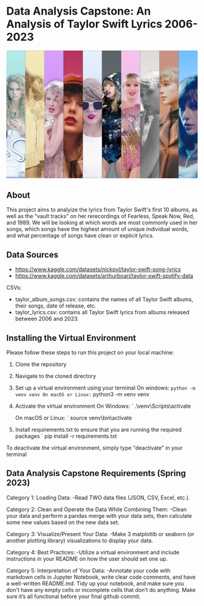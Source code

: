 # Data Analysis Capstone: An Analysis of Taylor Swift Lyrics 2006-2023

 ![Alt text](image.png)

## About
This project aims to analyize the lyrics from Taylor Swift's first 10 albums, as well as the "vault tracks" on her rerecordings of Fearless, Speak Now, Red, and 1989. We will be looking at which words are most commonly used in her songs, which songs have the highest amount of unique individual words, and what percentage of songs have clean or explicit lyrics.

## Data Sources
- https://www.kaggle.com/datasets/nickpvl/taylor-swift-song-lyrics
- https://www.kaggle.com/datasets/arthurboari/taylor-swift-spotify-data

CSVs:
- taylor_album_songs.csv: contains the names of all Taylor Swift albums, their songs, date of release, etc.
- taylor_lyrics.csv: contains all Taylor Swift lyrics from albums released between 2006 and 2023.

## Installing the Virtual Environment
Please follow these steps to run this project on your local machine:
1. Clone the repository
1. Navigate to the cloned directory
1. Set up a virtual environment using your terminal
    On windows:
        ` python -m venv venv
    On macOS or Linux:
     ` python3 -m venv venv
1. Activate the virtual environment
    On Windows:
        ` .\venv\Scripts\activate
    
    On macOS or Linux:
        ` source venv\bin\activate
1. Install requirements.txt to ensure that you are running the required packages
    ` pip install -r requirements.txt

To deactivate the virtual environment, simply type "deactivate" in your terminal


## Data Analysis Capstone Requirements (Spring 2023)
Category 1: Loading Data:
    -Read TWO data files (JSON, CSV, Excel, etc.).

Category 2: Clean and Operate the Data While Combining Them:
    -Clean your data and perform a pandas merge with your data sets, then calculate some new values based on the new data set.

Category 3: Visualize/Present Your Data:
    -Make 3 matplotlib or seaborn (or another plotting library) visualizations to display your data.

Category 4: Best Practices:
    -Utilize a virtual environment and include instructions in your README on how the user should set one up.

Category 5: Interpretation of Your Data:
    -Annotate your code with markdown cells in Jupyter Notebook, write clear code comments, and have a well-written README.md. Tidy up your notebook, and make sure you don't have any empty cells or incomplete cells that don’t do anything. Make sure it’s all functional before your final github commit.